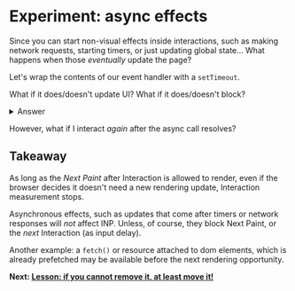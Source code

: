 # Experiment: async effects

Since you can start non-visual effects inside interactions, such as making network requests, starting timers, or just updating global state... What happens when those *eventually* update the page?

Let's wrap the contents of our event handler with a `setTimeout`.

What if it does/doesn't update UI?
What if it does/doesn't block?

<details>
<summary>Answer</summary>

```js
button.addEventListener("click", () => {
  setTimeout(() => {
    blockFor(1000);
    score.incrementAndUpdateUI();
  }, 1000);
});
```
</details>

However, what if I interact *again* after the async call resolves?

## Takeaway

As long as the *Next Paint* after Interaction is allowed to render, even if the browser decides it doesn't need a new rendering update, Interaction measurement stops.

Asynchronous effects, such as updates that come after timers or network responses will *not* affect INP. Unless, of course, they block Next Paint, or the *next* Interaction (as input delay).

Another example: a `fetch()` or resource attached to dom elements, which is already prefetched may be available before the next rendering opportunity.

**Next: [Lesson: if you cannot remove it, at least move it!](https://github.com/verlok/inp-workshop/blob/main/guide/14-move-it.md)**

